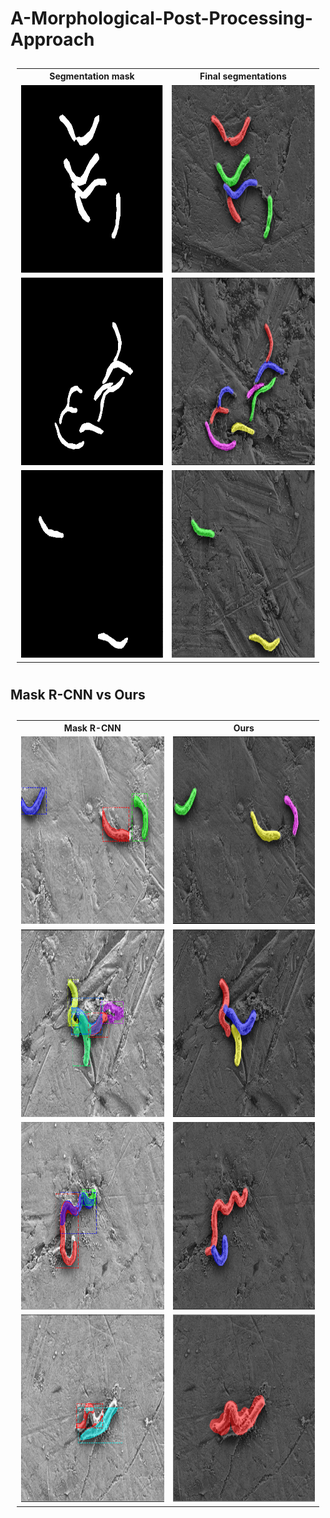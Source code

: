 # A-Morphological-Post-Processing-Approach


<table align='center' style="padding:10px">
  <tr><th>Segmentation mask</th>  <th>Final segmentations</th></tr>
  
  <tr>
    <td><img src="./results/U-Net segmentation masks/out11.png" alt="1" width = 300px height = 300px ></td>
    <td><img src="./results/ours/out1.png" alt="1" width = 300px height = 300px  ></td>      
  </tr>

  <tr>
    <td><img src="./results/U-Net segmentation masks/out22.png" alt="1" width = 300px height = 300px ></td>
    <td><img src="./results/ours/out2.png" alt="1" width = 300px height = 300px  ></td>      
  </tr>
<tr>
    <td><img src="./results/U-Net segmentation masks/out111.png" alt="1" width = 300px height = 300px ></td>
    <td><img src="./results/ours/out11.png" alt="1" width = 300px height = 300px  ></td>      
  </tr>	
</table>


## Mask R-CNN vs Ours

<table align='center' style="padding:10px">
  <tr><th>Mask R-CNN</th>  <th>Ours</th></tr>

  <tr>
		<td><img src="./results/mask_rcnn/out10.png" alt="1" width = 300px height = 300px ></td>
		<td><img src="./results/ours/out10.png" alt="1" width = 300px height = 300px  ></td>      
  </tr>
  
  <tr>
	<td><img src="./results/mask_rcnn/out6.png" alt="1" width = 300px height = 300px ></td>
	<td><img src="./results/ours/out6.png" alt="1" width = 300px height = 300px  ></td>      
  </tr>
	
 <tr>
	<td><img src="./results/mask_rcnn/out7.png" alt="1" width = 300px height = 300px ></td>
	<td><img src="./results/ours/out7.png" alt="1" width = 300px height = 300px  ></td>      
  </tr>
	
<tr>
	<td><img src="./results/mask_rcnn/err2.png" alt="1" width = 300px height = 300px ></td>
	<td><img src="./results/ours/err2.png" alt="1" width = 300px height = 300px  ></td>      
  </tr>
	
  
 </table>
